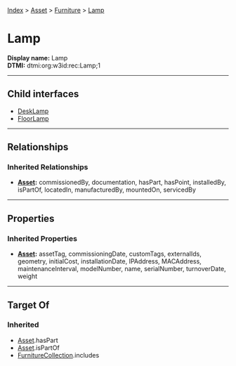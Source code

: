 [Index](../../../Index.md) > [Asset](../../Asset.md) > [Furniture](../Furniture.md) > [Lamp](#)
# Lamp

**Display name:** Lamp<br />
**DTMI:** dtmi:org:w3id:rec:Lamp;1

---

## Child interfaces
* [DeskLamp](DeskLamp.md)
* [FloorLamp](FloorLamp.md)

---

## Relationships
### Inherited Relationships
* **[Asset](../../Asset.md):** commissionedBy, documentation, hasPart, hasPoint, installedBy, isPartOf, locatedIn, manufacturedBy, mountedOn, servicedBy

---

## Properties
### Inherited Properties
* **[Asset](../../Asset.md):** assetTag, commissioningDate, customTags, externalIds, geometry, initialCost, installationDate, IPAddress, MACAddress, maintenanceInterval, modelNumber, name, serialNumber, turnoverDate, weight

---

## Target Of
### Inherited
* [Asset](../../Asset.md).hasPart
* [Asset](../../Asset.md).isPartOf
* [FurnitureCollection](../../../Collection/AssetCollection/FurnitureCollection.md).includes
